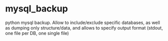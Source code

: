 # mysql_backup
python mysql backup.
Allow to include/exclude specific databases, as well as dumping only structure/data, 
and allows to specify output format (stdout, one file per DB, one single file)

